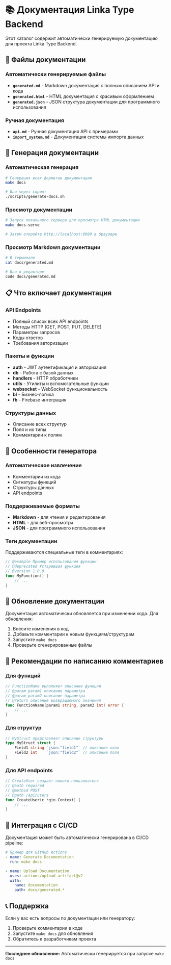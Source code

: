 # 📚 Документация Linka Type Backend

Этот каталог содержит автоматически генерируемую документацию для проекта Linka Type Backend.

## 📁 Файлы документации

### Автоматически генерируемые файлы

- **`generated.md`** - Markdown документация с полным описанием API и кода
- **`generated.html`** - HTML документация с красивым оформлением
- **`generated.json`** - JSON структура документации для программного использования

### Ручная документация

- **`api.md`** - Ручная документация API с примерами
- **`import_system.md`** - Документация системы импорта данных

## 🔧 Генерация документации

### Автоматическая генерация

```bash
# Генерация всех форматов документации
make docs

# Или через скрипт
./scripts/generate-docs.sh
```

### Просмотр документации

```bash
# Запуск локального сервера для просмотра HTML документации
make docs-serve

# Затем откройте http://localhost:8080 в браузере
```

### Просмотр Markdown документации

```bash
# В терминале
cat docs/generated.md

# Или в редакторе
code docs/generated.md
```

## 📋 Что включает документация

### API Endpoints
- Полный список всех API endpoints
- Методы HTTP (GET, POST, PUT, DELETE)
- Параметры запросов
- Коды ответов
- Требования авторизации

### Пакеты и функции
- **auth** - JWT аутентификация и авторизация
- **db** - Работа с базой данных
- **handlers** - HTTP обработчики
- **utils** - Утилиты и вспомогательные функции
- **websocket** - WebSocket функциональность
- **bl** - Бизнес-логика
- **fb** - Firebase интеграция

### Структуры данных
- Описание всех структур
- Поля и их типы
- Комментарии к полям

## 🎯 Особенности генератора

### Автоматическое извлечение
- Комментарии из кода
- Сигнатуры функций
- Структуры данных
- API endpoints

### Поддерживаемые форматы
- **Markdown** - для чтения и редактирования
- **HTML** - для веб-просмотра
- **JSON** - для программного использования

### Теги документации
Поддерживаются специальные теги в комментариях:

```go
// @example Пример использования функции
// @deprecated Устаревшая функция
// @version 1.0.0
func MyFunction() {
    // ...
}
```

## 🔄 Обновление документации

Документация автоматически обновляется при изменении кода. Для обновления:

1. Внесите изменения в код
2. Добавьте комментарии к новым функциям/структурам
3. Запустите `make docs`
4. Проверьте сгенерированные файлы

## 📖 Рекомендации по написанию комментариев

### Для функций
```go
// FunctionName выполняет описание функции
// @param param1 описание параметра
// @param param2 описание параметра
// @return описание возвращаемого значения
func FunctionName(param1 string, param2 int) error {
    // ...
}
```

### Для структур
```go
// MyStruct представляет описание структуры
type MyStruct struct {
    Field1 string `json:"field1"` // описание поля
    Field2 int    `json:"field2"` // описание поля
}
```

### Для API endpoints
```go
// CreateUser создает нового пользователя
// @auth required
// @method POST
// @path /api/users
func CreateUser(c *gin.Context) {
    // ...
}
```

## 🚀 Интеграция с CI/CD

Документация может быть автоматически генерирована в CI/CD pipeline:

```yaml
# Пример для GitHub Actions
- name: Generate Documentation
  run: make docs

- name: Upload Documentation
  uses: actions/upload-artifact@v2
  with:
    name: documentation
    path: docs/generated.*
```

## 📞 Поддержка

Если у вас есть вопросы по документации или генератору:

1. Проверьте комментарии в коде
2. Запустите `make docs` для обновления
3. Обратитесь к разработчикам проекта

---

**Последнее обновление:** Автоматически генерируется при запуске `make docs` 